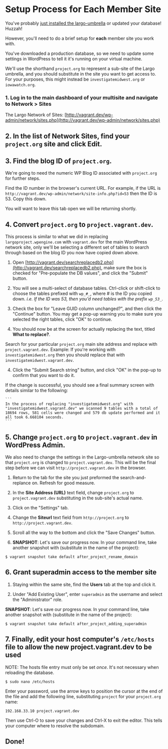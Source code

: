 # Setup Process for Each Member Site

You've probably [just installed the largo-umbrella](/onboarding/largo-umbrella-setup.md) or updated your database! Huzzah!

However, you'll need to do a brief setup for **each** member site you work with.

You've downloaded a production database, so we need to update some settings in WordPress to tell it it's running on your virtual machine.

We'll use the shorthand `project.org` to represent a sub-site of the Largo umbrella, and you should substitute in the site you want to get access to. For your purposes, this might instead be `investigatemidwest.org` or `iowawatch.org`.

### 1. Log in to the main dashboard of your multisite and navigate to Network > Sites

The Largo Network of Sites:
[http://vagrant.dev/wp-admin/network/sites.php](http://vagrant.dev/wp-admin/network/sites.php)

## 2. In the list of Network Sites, find your `project.org` site and click Edit.

## 3. Find the blog ID of `project.org`.

We're going to need the numeric WP Blog ID associated with `project.org` for further steps.

Find the ID number in the browser's current URL. For example, if the URL is `http://vagrant.dev/wp-admin/network/site-info.php?id=53` then the ID is 53. Copy this down.

You will want to leave this tab open we will be returning shortly.

## 4. Convert `project.org` to `project.vagrant.dev`.

This process is similar to what we did in replacing `largoproject.wpengine.com` with `vagrant.dev` for the main WordPress network site, only we'll be selecting a different set of tables to search through based on the blog ID you now have copied down above.

1. Open [http://vagrant.dev/searchreplacedb2.php](http://vagrant.dev/searchreplacedb2.php), make sure the box is checked for "Pre-populate the DB values", and click the "Submit" button.

2. You will see a multi-select of database tables. Ctrl-click or shift-click to choose the tables prefixed with `wp_#_`, where # is the ID you copied down. *i.e. If the ID was 53, then you'd need tables with the prefix `wp_53_`.*

3. Check the box for "Leave GUID column unchanged?", and then click the "Continue" button. You may get a pop-up warning you to make sure you selected the right tables, click "OK" to continue.

3. You should now be at the screen for actually replacing the text, titled **What to replace?**.

Search for your particular `project.org` main site address and replace with `project.vagrant.dev`.
Example: If you're working with `investigatemidwest.org` then you should replace that with `investigatemidwest.vagrant.dev`.

4. Click the "Submit Search string" button, and click "OK" in the pop-up to confirm that you want to do it.

If the change is successful, you should see a final summary screen with details similar to the following:

    ```
    In the process of replacing "investigatemidwest.org" with "investigatemidwest.vagrant.dev" we scanned 9 tables with a total of 18694 rows, 581 cells were changed and 579 db update performed and it all took 6.668104 seconds.
    ```

## 5. Change `project.org` to `project.vagrant.dev` in WordPress Admin.

We also need to change the settings in the Largo-umbrella network site so that `project.org` is changed to `project.vagrant.dev`. This will be the final step before we can visit `http://project.vagrant.dev` in the browser.

1. Return to the tab for the site you just preformed the search-and-replance on. Refresh for good measure.

2. In the **Site Address (URL)** text field, change `project.org` to `project.vagrant.dev` substituting in the sub-site's actual name.

3. Click on the "Settings" tab.

4. Change the **Siteurl** text field from `http://project.org` to `http://project.vagrant.dev`.

5. Scroll all the way to the bottom and click the "Save Changes" button.

6. **SNAPSHOT**: Let's save our progress now. In your command line, take another snapshot with (substitute in the name of the project):

```
$ vagrant snapshot take default after_project_rename_domain
```

## 6. Grant superadmin access to the member site

1. Staying within the same site, find the **Users** tab at the top and click it.

2. Under "Add Existing User", enter `superadmin` as the username and select the "Administrator" role.

**SNAPSHOT**: Let's save our progress now. In your command line, take another snapshot with (substitute in the name of the project):

```
$ vagrant snapshot take default after_project_adding_superadmin
```

## 7. Finally, edit your host computer's `/etc/hosts` file to allow the new project.vagrant.dev to be used

NOTE: The hosts file entry must only be set *once*. It's not necessary when reloading the database.

```
$ sudo nano /etc/hosts
```
Enter your password, use the arrow keys to position the cursor at the end of the file and add the following line, substituting `project` for your `project.org` name:
```
192.168.33.10 project.vagrant.dev
```

Then use Ctrl-O to save your changes and Ctrl-X to exit the editor. This tells your computer where to resolve the subdomain.

## Done!
